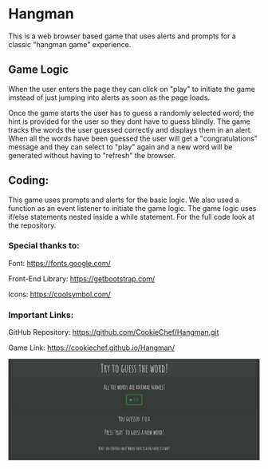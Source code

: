# Hangman

This is a web browser based game that uses alerts and prompts for a classic "hangman game" experience.

## Game Logic

When the user enters the page they can click on "play" to initiate the game imstead of just jumping into alerts as soon as the page loads. 

Once the game starts the user has to guess a randomly selected word; the hint is provided for the user so they dont have to guess blindly. The game tracks the words the user guessed correctly and displays them in an alert. When all the words have been guessed the user will get a "congratulations" message and they can select to "play" again and a new word will be generated without having to "refresh" the browser. 

## Coding:

This game uses prompts and alerts for the basic logic. We also used a function as an event listener to initiate the game logic. The game logic uses if/else statements nested inside a while statement. For the full code look at the repository.

### Special thanks to:

Font:
https://fonts.google.com/

Front-End Library:
https://getbootstrap.com/

Icons:
https://coolsymbol.com/

### Important Links:

GitHub Repository: https://github.com/CookieChef/Hangman.git

Game Link: https://cookiechef.github.io/Hangman/

![Hangman](assets/images/hangmanScreen.png)